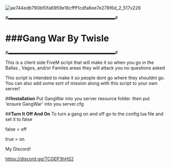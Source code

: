 ![ae744edb790bf0fa6959e16cffff1cdfa6ee7e278f6d_2_517x226](https://user-images.githubusercontent.com/102629991/165434468-84c27c95-b9d2-4828-aeb3-f9493bd684ff.png)

#▬▬▬▬▬▬▬▬▬▬▬▬▬▬▬▬▬▬▬▬▬▬▬▬#
#   ###Gang War By Twisle   #
#▬▬▬▬▬▬▬▬▬▬▬▬▬▬▬▬▬▬▬▬▬▬▬▬﻿#

This is a client side FiveM script that will make it so when you go in the Ballas , Vagos, and/or Familes areas they will attack you no questions asked

This script is intended to make it so people dont go where they shouldnt go. You can also add some sort of mission along with this script to your own server!

##**Installation**
Put GangWar into you server resource folder.
then put 'ensure GangWar' into you server.cfg 


##**Turn It Off And On**
To turn a gang on and off go to the config.lua file and set it to false

false = off

true = on

My Discord! 

https://discord.gg/TCGEP3hHS2
